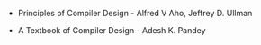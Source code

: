 * Principles of Compiler Design - Alfred V Aho, Jeffrey D. Ullman 

* A Textbook of Compiler Design - Adesh K. Pandey 
